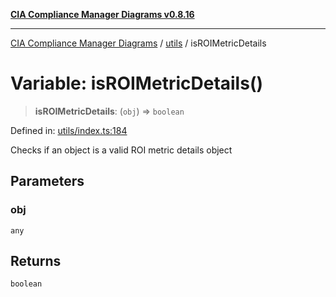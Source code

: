 [**CIA Compliance Manager Diagrams v0.8.16**](../../README.md)

***

[CIA Compliance Manager Diagrams](../../modules.md) / [utils](../README.md) / isROIMetricDetails

# Variable: isROIMetricDetails()

> **isROIMetricDetails**: (`obj`) => `boolean`

Defined in: [utils/index.ts:184](https://github.com/Hack23/cia-compliance-manager/blob/96f4020424aba8c55d4fe94eddf596babc070968/src/utils/index.ts#L184)

Checks if an object is a valid ROI metric details object

## Parameters

### obj

`any`

## Returns

`boolean`
